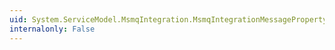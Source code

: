 ```yaml
---
uid: System.ServiceModel.MsmqIntegration.MsmqIntegrationMessageProperty
internalonly: False
---
```

